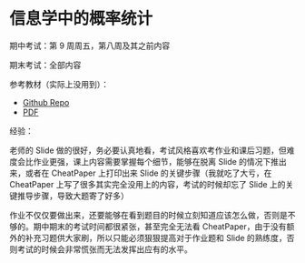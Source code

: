 # 信息学中的概率统计

期中考试：第 9 周周五，第八周及其之前内容

期末考试：全部内容

参考教材（实际上没用到）：

-   [Github Repo](https://github.com/re-book/ptmst)
-   [PDF](https://yuxtech.club/math/%E8%8C%86%E8%AF%97%E6%9D%BE%E6%A6%82%E7%8E%87%E8%AE%BALaTeX.pdf)

经验：

老师的 Slide 做的很好，务必要认真地看，考试风格喜欢考作业和课后习题，但难度会比作业更强，课上内容需要掌握每个细节，能够在脱离 Slide 的情况下推出来，或者在 CheatPaper 上打印出来 Slide 的关键步骤（我就吃了大亏，在 CheatPaper 上写了很多其实完全没用上的内容，考试的时候却忘了 Slide 上的关键推导步骤，导致大题寄了好多）

作业不仅仅要做出来，还要能够在看到题目的时候立刻知道应该怎么做，否则是不够的。期中期末的考试时间都很紧张，甚至完全无法看 CheatPaper，由于没有额外的补充习题供大家刷，所以只能必须狠狠提高对于作业题和 Slide 的熟练度，否则考试的时候会非常慌张而无法发挥出应有的水平。
